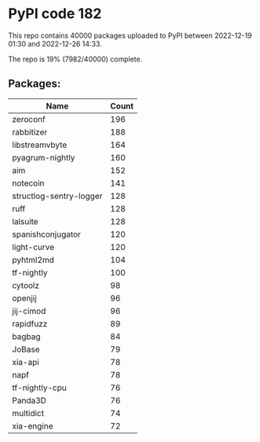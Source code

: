 # PyPI code 182

This repo contains 40000 packages uploaded to PyPI between 
2022-12-19 01:30 and 2022-12-26 14:33.

The repo is 19% (7982/40000) complete.

## Packages:

| Name  | Count |
| ----- | ----- |
| zeroconf | 196 |
| rabbitizer | 188 |
| libstreamvbyte | 164 |
| pyagrum-nightly | 160 |
| aim | 152 |
| notecoin | 141 |
| structlog-sentry-logger | 128 |
| ruff | 128 |
| lalsuite | 128 |
| spanishconjugator | 120 |
| light-curve | 120 |
| pyhtml2md | 104 |
| tf-nightly | 100 |
| cytoolz | 98 |
| openjij | 96 |
| jij-cimod | 96 |
| rapidfuzz | 89 |
| bagbag | 84 |
| JoBase | 79 |
| xia-api | 78 |
| napf | 78 |
| tf-nightly-cpu | 76 |
| Panda3D | 76 |
| multidict | 74 |
| xia-engine | 72 |


